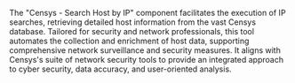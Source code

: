 The "Censys - Search Host by IP" component facilitates the execution of IP searches, retrieving detailed host information from the vast Censys database. Tailored for security and network professionals, this tool automates the collection and enrichment of host data, supporting comprehensive network surveillance and security measures. It aligns with Censys's suite of network security tools to provide an integrated approach to cyber security, data accuracy, and user-oriented analysis.
